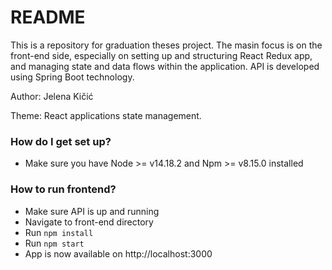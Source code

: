 # README
This is a repository for graduation theses project. The masin focus is on the front-end side, especially on setting up and structuring React Redux app, and managing state and data flows within the application. API is developed using Spring Boot technology.

Author: Jelena Kičić

Theme: React applications state management.

### How do I get set up?

- Make sure you have Node >= v14.18.2 and Npm >= v8.15.0 installed

### How to run frontend?

- Make sure API is up and running
- Navigate to front-end directory
- Run `npm install`
- Run `npm start`
- App is now available on http://localhost:3000
